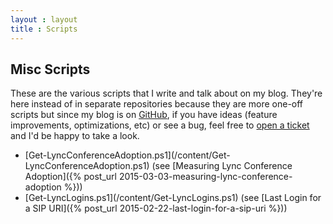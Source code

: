 ```yaml
---
layout : layout
title : Scripts
---
```


## Misc Scripts

These are the various scripts that I write and talk about on my blog. They're here instead of in separate repositories because they are more one-off scripts but since my blog is on [GitHub](https://github.com/pvaillant/pvaillant.github.io), if you have ideas (feature improvements, optimizations, etc) or see a bug, feel free to [open a ticket](https://github.com/pvaillant/pvaillant.github.io/issues/new) and I'd be happy to take a look.

<ul class="scripts">
	<li>[Get-LyncConferenceAdoption.ps1](/content/Get-LyncConferenceAdoption.ps1) (see [Measuring Lync Conference Adoption]({% post_url 2015-03-03-measuring-lync-conference-adoption %}))</li>
	<li>[Get-LyncLogins.ps1](/content/Get-LyncLogins.ps1) (see [Last Login for a SIP URI]({% post_url 2015-02-22-last-login-for-a-sip-uri %}))</li>
</ul>

